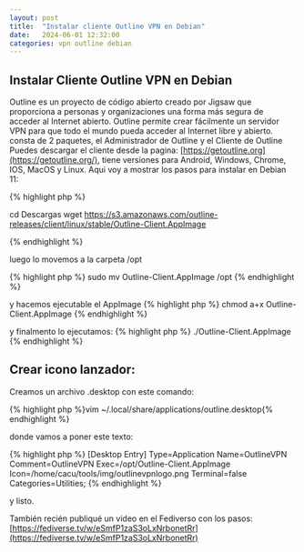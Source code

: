 ```yaml
---
layout: post
title:  "Instalar cliente Outline VPN en Debian"
date:   2024-06-01 12:32:00
categories: vpn outline debian
---
```


## Instalar Cliente Outline VPN en Debian

Outline es un proyecto de código abierto creado por Jigsaw que proporciona a personas y organizaciones una forma más segura de acceder al Internet abierto. 
Outline permite crear fácilmente un servidor VPN para que todo el mundo pueda acceder al Internet libre y abierto.
consta de 2 paquetes, el Administrador de Outline y el Cliente de Outline
Puedes descargar el cliente desde la pagina: [https://getoutline.org](https://getoutline.org/), tiene versiones para Android, Windows, Chrome, IOS, MacOS y Linux.
Aqui voy a mostrar los pasos para instalar en Debian 11:

{% highlight php %}

cd Descargas
wget https://s3.amazonaws.com/outline-releases/client/linux/stable/Outline-Client.AppImage

{% endhighlight %}

luego lo movemos a la carpeta /opt

{% highlight php %}
sudo mv Outline-Client.AppImage /opt
{% endhighlight %}

y hacemos ejecutable el AppImage
{% highlight php %}
chmod a+x Outline-Client.AppImage
{% endhighlight %}

y finalmento lo ejecutamos:
{% highlight php %}
./Outline-Client.AppImage
{% endhighlight %}

## Crear icono lanzador:

Creamos un archivo .desktop con este comando:

{% highlight php %}vim ~/.local/share/applications/outline.desktop{% endhighlight %} 

donde vamos a poner este texto:

{% highlight php %}
[Desktop Entry]
Type=Application
Name=OutlineVPN
Comment=OutlineVPN
Exec=/opt/Outline-Client.AppImage
Icon=/home/cacu/tools/img/outlinevpnlogo.png
Terminal=false
Categories=Utilities;
{% endhighlight %} 

y listo.

También recién publiqué un video en el Fediverso con los pasos: [https://fediverse.tv/w/eSmfP1zaS3oLxNrbonetRr](https://fediverse.tv/w/eSmfP1zaS3oLxNrbonetRr)
